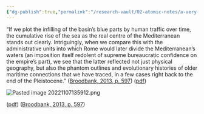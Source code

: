 ```yaml
---
{"dg-publish":true,"permalink":"/research-vault/02-atomic-notes/a-very-interesting-comparison-of-the-growth-of-seafaring-over-the-course-of-mediterranean-history-and-the-maritime-administrative-units-which-the-romans-divided-the-sea-into/"}
---
```


“If we plot the infilling of the basin’s blue parts by human traffic over time, the cumulative rise of the sea as the real centre of the Mediterranean stands out clearly. Intriguingly, when we compare this with the administrative units into which Rome would later divide the Mediterranean’s waters (an imposition itself redolent of supreme bureaucratic confidence on the empire’s part), we see that the latter reflected not just physical geography, but also the phantom outlines and evolutionary histories of older maritime connections that we have traced, in a few cases right back to the end of the Pleistocene.” ([Broodbank, 2013, p. 597](zotero://select/library/items/IR54JIQG)) ([pdf](zotero://open-pdf/library/items/85K7BT2G?page=555&annotation=KPDL6MIC)) 

![Pasted image 20221107135912.png](/img/user/zz%20Images%20Dump/Pasted%20image%2020221107135912.png)

([pdf](zotero://open-pdf/library/items/85K7BT2G?page=555&annotation=QTIWUKHF)) ([Broodbank, 2013, p. 597](zotero://select/library/items/IR54JIQG))